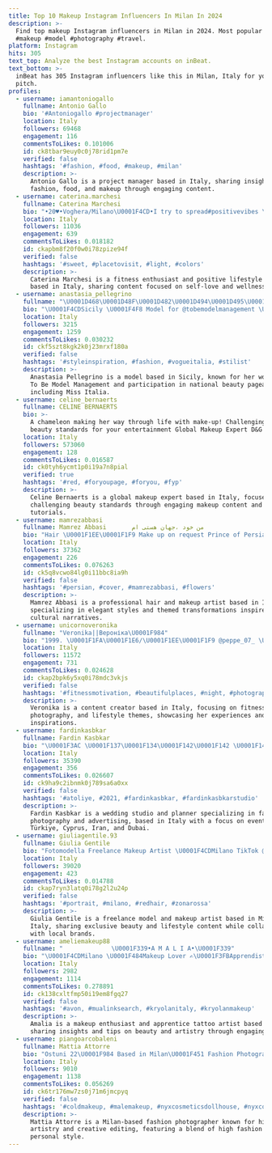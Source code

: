```yaml
---
title: Top 10 Makeup Instagram Influencers In Milan In 2024
description: >-
  Find top makeup Instagram influencers in Milan in 2024. Most popular hashtags:
  #makeup #model #photography #travel.
platform: Instagram
hits: 305
text_top: Analyze the best Instagram accounts on inBeat.
text_bottom: >-
  inBeat has 305 Instagram influencers like this in Milan, Italy for you to
  pitch.
profiles:
  - username: iamantoniogallo
    fullname: Antonio Gallo
    bio: '#Antoniogallo #projectmanager'
    location: Italy
    followers: 69468
    engagement: 116
    commentsToLikes: 0.101006
    id: ck8tbar9euy0c0j78rid1pm7e
    verified: false
    hashtags: '#fashion, #food, #makeup, #milan'
    description: >-
      Antonio Gallo is a project manager based in Italy, sharing insights on
      fashion, food, and makeup through engaging content.
  - username: caterina.marchesi
    fullname: Caterina Marchesi
    bio: "•20♥️•Voghera/Milano\U0001F4CD•I try to spread#positivevibes \U0001F4AB • @unimib SFP\U0001F4DA •#Fitness lover\U0001F3CB\U0001F3FB‍♀️ •Learn to #loveyourself \U0001F30D •11/08/2020❣️"
    location: Italy
    followers: 11036
    engagement: 639
    commentsToLikes: 0.018182
    id: ckapbm8f20f0w0i78zpize94f
    verified: false
    hashtags: '#sweet, #placetovisit, #light, #colors'
    description: >-
      Caterina Marchesi is a fitness enthusiast and positive lifestyle advocate
      based in Italy, sharing content focused on self-love and wellness.
  - username: anastasia_pellegrino
    fullname: "\U0001D468\U0001D48F\U0001D482\U0001D494\U0001D495\U0001D482\U0001D494\U0001D48A\U0001D482 \U0001D477\U0001D486\U0001D48D\U0001D48D\U0001D486\U0001D488\U0001D493\U0001D48A\U0001D48F\U0001D490\U0001F339"
    bio: "\U0001F4CDSicily \U0001F4F8 Model for @tobemodelmanagement \U0001F451 Prefinalista Nazionale @missitalia 2019 \U0001F1EE\U0001F1F9 \U0001F30D Finalista Nazionale @missmondoitalia 2017"
    location: Italy
    followers: 3215
    engagement: 1259
    commentsToLikes: 0.030232
    id: ckf5szt8kgk2k0j23mrxf180a
    verified: false
    hashtags: '#styleinspiration, #fashion, #vogueitalia, #stilist'
    description: >-
      Anastasia Pellegrino is a model based in Sicily, known for her work with
      To Be Model Management and participation in national beauty pageants,
      including Miss Italia.
  - username: celine_bernaerts
    fullname: CELINE BERNAERTS
    bio: >-
      A chameleon making her way through life with make-up! Challenging online
      beauty standards for your entertainment Global Makeup Expert D&G Beauty
    location: Italy
    followers: 573060
    engagement: 128
    commentsToLikes: 0.016587
    id: ck0tyh6ycmt1p0i19a7n8pial
    verified: true
    hashtags: '#red, #foryoupage, #foryou, #fyp'
    description: >-
      Celine Bernaerts is a global makeup expert based in Italy, focused on
      challenging beauty standards through engaging makeup content and
      tutorials.
  - username: mamrezabbasi
    fullname: Mamrez Abbasi       من خود ،جهان هستى ام
    bio: "Hair \U0001F1EE\U0001F1F9 Make up on request Prince of Persia \U0001F934\U0001F3FB"
    location: Italy
    followers: 37362
    engagement: 226
    commentsToLikes: 0.076263
    id: ck5q8vcwo84lg0i11bbc8ia9h
    verified: false
    hashtags: '#persian, #cover, #mamrezabbasi, #flowers'
    description: >-
      Mamrez Abbasi is a professional hair and makeup artist based in Italy,
      specializing in elegant styles and themed transformations inspired by
      cultural narratives.
  - username: unicornoveronika
    fullname: "Veronika||Вероніка\U0001F984"
    bio: "1999. \U0001F1FA\U0001F1E6/\U0001F1EE\U0001F1F9 @peppe_07_ \U0001F49C @uniorientale \U0001F393 Per collaborazioni in direct. ✉"
    location: Italy
    followers: 11572
    engagement: 731
    commentsToLikes: 0.024628
    id: ckap2bpk6y5xq0i78mdc3vkjs
    verified: false
    hashtags: '#fitnessmotivation, #beautifulplaces, #night, #photographylovers'
    description: >-
      Veronika is a content creator based in Italy, focusing on fitness, travel
      photography, and lifestyle themes, showcasing her experiences and
      inspirations.
  - username: fardinkasbkar
    fullname: Fardin Kasbkar
    bio: "\U0001F3AC \U0001F137\U0001F134\U0001F142\U0001F142 \U0001F142\U0001F143\U0001F144\U0001F133\U0001F138\U0001F13E \U0001F4CDTürkiye | Cyprus | Iran | Dubai \U0001F48DMarried Wedding Studio & Planer Fashion Photography Advertising Teaser"
    location: Italy
    followers: 35390
    engagement: 356
    commentsToLikes: 0.026607
    id: ck9ha9c2ibnmk0j789sa6a0xx
    verified: false
    hashtags: '#atoliye, #2021, #fardinkasbkar, #fardinkasbkarstudio'
    description: >-
      Fardin Kasbkar is a wedding studio and planner specializing in fashion
      photography and advertising, based in Italy with a focus on events across
      Türkiye, Cyprus, Iran, and Dubai.
  - username: giuliagentile.93
    fullname: Giulia Gentile
    bio: "Fotomodella Freelance Makeup Artist \U0001F4CDMilano TikTok @giuliagentile.93 (+75k) \U0001F355 Ambassador @beatotemilano \U0001F354@mamma_milano Contenuti esclusivi ⬇️❤️"
    location: Italy
    followers: 39020
    engagement: 423
    commentsToLikes: 0.014788
    id: ckap7ryn3latq0i78g2l2u24p
    verified: false
    hashtags: '#portrait, #milano, #redhair, #zonarossa'
    description: >-
      Giulia Gentile is a freelance model and makeup artist based in Milan,
      Italy, sharing exclusive beauty and lifestyle content while collaborating
      with local brands.
  - username: ameliemakeup88
    fullname: "⠀⠀⠀⠀⠀⠀⠀⠀⠀⠀⠀\U0001F339•A M A L I A•\U0001F339"
    bio: "\U0001F4CDMilano \U0001F484Makeup Lover ✍\U0001F3FBApprendista tatuatrice/Apprentice tattoo artist \U0001F48CCollab:Ameliemakeup88@yahoo.it"
    location: Italy
    followers: 2982
    engagement: 1114
    commentsToLikes: 0.278891
    id: ck138cxltfmp50i19em8fgq27
    verified: false
    hashtags: '#avon, #mualinksearch, #kryolanitaly, #kryolanmakeup'
    description: >-
      Amalia is a makeup enthusiast and apprentice tattoo artist based in Milan,
      sharing insights and tips on beauty and artistry through engaging content.
  - username: piangoarcobaleni
    fullname: Mattia Attorre
    bio: "Ostuni 22\U0001F984 Based in Milan\U0001F451 Fashion Photographer\U0001F4F7 Makeup addicted\U0001F48B In questo profilo potreste trovare residui di Photoshop⚠️ VersACE\U0001F937\U0001F3FB‍♂️"
    location: Italy
    followers: 9010
    engagement: 1138
    commentsToLikes: 0.056269
    id: ck6tr176mw7zs0j71m6jmcpyq
    verified: false
    hashtags: '#coldmakeup, #malemakeup, #nyxcosmeticsdollhouse, #nyxcosmeticsitaly'
    description: >-
      Mattia Attorre is a Milan-based fashion photographer known for his makeup
      artistry and creative editing, featuring a blend of high fashion and
      personal style.
---
```



